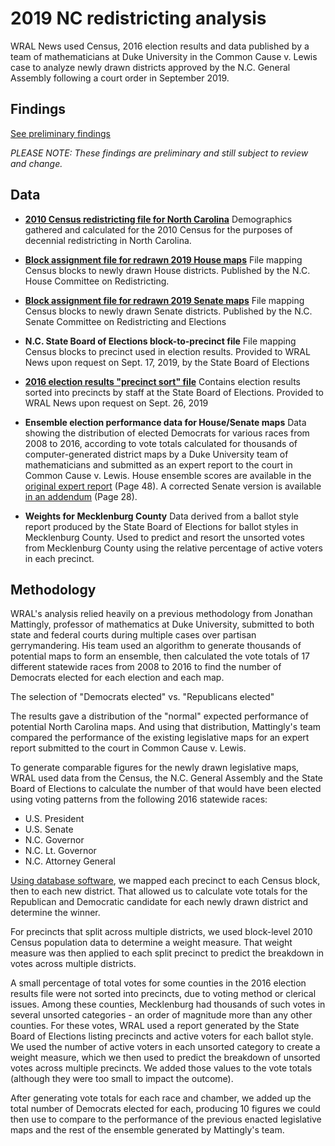 
# 2019 NC redistricting analysis

WRAL News used Census, 2016 election results and data published by a team of mathematicians at Duke University in the Common Cause v. Lewis case to analyze newly drawn districts approved by the N.C. General Assembly following a court order in September 2019.

## Findings

[See preliminary findings](https://github.com/mtdukes/2019-redistricting-analysis/blob/master/prelim-findings.md)

_PLEASE NOTE: These findings are preliminary and still subject to review and change._

## Data

 - **[2010 Census redistricting file for North Carolina](https://www2.census.gov/census_2010/01-Redistricting_File--PL_94-171/North_Carolina/nc2010.pl.zip)** Demographics gathered and calculated for the 2010 Census for the purposes of decennial redistricting in North Carolina.
 
 - **[Block assignment file for redrawn 2019 House maps](https://www.ncleg.gov/documentsites/committees/house2019-182/09-13-2019/HB%201020%20H%20Red%20Comm%20PCS%20corrected%20v2_baf.zip)** File mapping Census blocks to newly drawn House districts. Published by the N.C. House Committee on Redistricting.
 
- **[Block assignment file for redrawn 2019 Senate maps](https://www.ncleg.gov/documentsites/committees/senate2019-154/Senate%20Consensus%20Nonpartisan%20Map/Senate%20Consensus%20Nonpartisan%20Map%20v3_BlockFile.zip)** File mapping Census blocks to newly drawn Senate districts.  Published by the N.C. Senate Committee on Redistricting and Elections

- **N.C. State Board of Elections block-to-precinct file** File mapping Census blocks to precinct used in election results. Provided to WRAL News upon request on Sept. 17, 2019, by the State Board of Elections

- **[2016 election results "precinct sort" file](https://dl.ncsbe.gov/index.html?prefix=Requests/Dukes_Tyler/2016-11-08/)** Contains election results sorted into precincts by staff at the State Board of Elections. Provided to WRAL News upon request on Sept. 26, 2019

- **Ensemble election performance data for House/Senate maps** Data showing the distribution of elected Democrats for various races from 2008 to 2016, according to vote totals calculated for thousands of computer-generated district maps by a Duke University team of mathematicians and submitted as an expert report to the court in Common Cause v. Lewis. House ensemble scores are available in the [original expert report](https://sites.duke.edu/quantifyinggerrymandering/files/2019/09/Report.pdf) (Page 48). A corrected Senate version is available [in an addendum](https://sites.duke.edu/quantifyinggerrymandering/files/2019/09/Rebuttal.pdf) (Page 28).

- **Weights for Mecklenburg County** Data derived from a ballot style report produced by the State Board of Elections for ballot styles in Mecklenburg County. Used to predict and resort the unsorted votes from Mecklenburg County using the relative percentage of active voters in each precinct.

## Methodology

WRAL's analysis relied heavily on a previous methodology from Jonathan Mattingly, professor of mathematics at Duke University, submitted to both state and federal courts during multiple cases over partisan gerrymandering. His team used an algorithm to generate thousands of potential maps to form an ensemble, then calculated the vote totals of 17 different statewide races from 2008 to 2016 to find the number of Democrats elected for each election and each map.

The selection of "Democrats elected" vs. "Republicans elected"

The results gave a distribution of the "normal"  expected performance of potential North Carolina maps. And using that distribution, Mattingly's team compared the performance of the existing legislative maps for an expert report submitted to the court in Common Cause v. Lewis.

To generate comparable figures for the newly drawn legislative maps, WRAL used data from the Census, the N.C. General Assembly and the State Board of Elections to calculate the number of that would have been elected using voting patterns from the following 2016 statewide races:

- U.S. President
- U.S. Senate
- N.C. Governor
- N.C. Lt. Governor
- N.C. Attorney General

[Using database software](https://github.com/mtdukes/2019-redistricting-analysis/blob/master/redistricting_analysis.sql), we mapped each precinct to each Census block, then to each new district. That allowed us to calculate vote totals for the Republican and Democratic candidate for each newly drawn district and determine the winner.

For precincts that split across multiple districts, we used block-level 2010 Census population data to determine a weight measure. That weight measure was then applied to each split precinct to predict the breakdown in votes across multiple districts.

A small percentage of total votes for some counties in the 2016 election results file were not sorted into precincts, due to voting method or clerical issues. Among these counties, Mecklenburg had thousands of such votes in several unsorted categories - an order of magnitude more than any other counties. For these votes, WRAL used a report generated by the State Board of Elections listing precincts and active voters for each ballot style. We used the number of active voters in each unsorted category to create a weight measure, which we then used to predict the breakdown of unsorted votes across multiple precincts. We added those values to the vote totals (although they were too small to impact the outcome).

After generating vote totals for each race and chamber, we added up the total number of Democrats elected for each, producing 10 figures we could then use to compare to the performance of the previous enacted legislative maps and the rest of the ensemble generated by Mattingly's team.